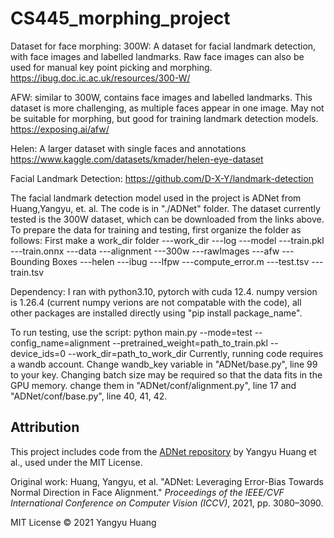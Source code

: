 # CS445_morphing_project

Dataset for face morphing:
300W: 
A dataset for facial landmark detection, with face images and labelled landmarks.
Raw face images can also be used for manual key point picking and morphing.
https://ibug.doc.ic.ac.uk/resources/300-W/

AFW:
similar to 300W, contains face images and labelled landmarks.
This dataset is more challenging, as multiple faces appear in one image.
May not be suitable for morphing, but good for training landmark detection models.
https://exposing.ai/afw/

Helen:
A larger dataset with single faces and annotations
https://www.kaggle.com/datasets/kmader/helen-eye-dataset

Facial Landmark Detection:
https://github.com/D-X-Y/landmark-detection



The facial landmark detection model used in the project is ADNet from Huang,Yangyu, et. al. The code is in "./ADNet" folder.
The dataset currently tested is the 300W dataset, which can be downloaded from the links above.
To prepare the data for training and testing, first organize the folder as follows:
First make a work_dir folder
---work_dir
    ---log
    ---model
        ---train.pkl
        ---train.onnx
    ---data
        ---alignment
            ---300w
                ---rawImages
                    ---afw
                    ---Bounding Boxes
                    ---helen
                    ---ibug
                    ---lfpw
                    ---compute_error.m
                ---test.tsv
                ---train.tsv

Dependency:
I ran with python3.10, pytorch with cuda 12.4. numpy version is 1.26.4 (current numpy verions are not compatable with the code), all other packages are installed directly using "pip install package_name".

To run testing, use the script:
python main.py --mode=test --config_name=alignment --pretrained_weight=path_to_train.pkl --device_ids=0 --work_dir=path_to_work_dir
Currently, running code requires a wandb account. Change wandb_key variable in "ADNet/base.py", line 99 to your key.
Changing batch size may be required so that the data fits in the GPU memory. change them in "ADNet/conf/alignment.py", line 17 and "ADNet/conf/base.py", line 40, 41, 42.


## Attribution

This project includes code from the [ADNet repository](https://github.com/huangyangyu/ADNet) by Yangyu Huang et al., used under the MIT License.

Original work:
Huang, Yangyu, et al. "ADNet: Leveraging Error-Bias Towards Normal Direction in Face Alignment." *Proceedings of the IEEE/CVF International Conference on Computer Vision (ICCV)*, 2021, pp. 3080–3090.

MIT License © 2021 Yangyu Huang